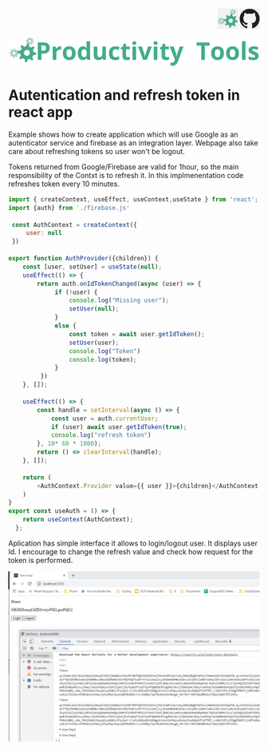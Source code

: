 <!--Category:React,Firebase--> 
 <p align="right">
    <a href="http://productivitytools.tech/autentication-and-refresh-token-in-react-app/"><img src="Images/Header/ProductivityTools_green_40px_2.png" /><a> 
    <a href="https://github.com/ProductivityTools-Learning/ProductivityTools.Example.FirebaseAuthenticationKept"><img src="Images/Header/Github_border_40px.png" /></a>
</p>
<p align="center">
    <a href="http://http://productivitytools.tech/">
        <img src="Images/Header/LogoTitle_green_500px.png" />
    </a>
</p>

# Autentication and refresh token in react app

Example shows how to create application which will use Google as an autenticator service and firebase as an integration layer. Webpage also take care about refreshing tokens so user won't be logout.

<!--more-->

Tokens returned from Google/Firebase are valid for 1hour, so the main responsibility of the Contxt is to refresh it. In this implmenentation code refreshes token every 10 minutes.

```javascript 
import { createContext, useEffect, useContext,useState } from 'react';
import {auth} from './firebase.js'

 const AuthContext = createContext({
     user: null
 })

export function AuthProvider({children}) {
    const [user, setUser] = useState(null);
    useEffect(() => {
        return auth.onIdTokenChanged(async (user) => {
             if (!user) {
                 console.log("Missing user");
                 setUser(null);                 
             }
             else {
                 const token = await user.getIdToken();
                 setUser(user);
                 console.log("Token")
                 console.log(token);
             }
         })
    }, []);

    useEffect(() => {
        const handle = setInterval(async () => {
            const user = auth.currentUser;
            if (user) await user.getIdToken(true);
            console.log("refresh token")
        }, 10* 60 * 1000);
        return () => clearInterval(handle);
    }, []);

    return (
        <AuthContext.Provider value={{ user }}>{children}</AuthContext.Provider>
    )
}
export const useAuth = () => {
    return useContext(AuthContext);
  };
```

Aplication has simple interface it allows to login/logout user. It displays user Id. 
I encourage to change the refresh value and check how request for the token is performed.

<!--og-image-->
![](Images/2022-05-27-17-49-06.png)
